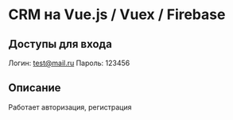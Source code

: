 # CRM на Vue.js / Vuex / Firebase

## Доступы для входа
Логин: test@mail.ru
Пароль: 123456

## Описание
Работает авторизация, регистрация